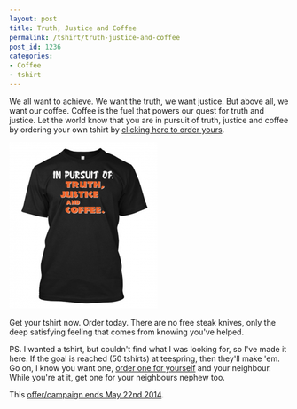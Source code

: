 ```yaml
---
layout: post
title: Truth, Justice and Coffee
permalink: /tshirt/truth-justice-and-coffee
post_id: 1236
categories:
- Coffee
- tshirt
---
```


We all want to achieve. We want the truth, we want justice. But above all, we want our coffee. Coffee is the fuel that powers our quest for truth and justice. Let the world know that you are in pursuit of truth, justice and coffee by ordering your own tshirt by
[clicking here to order yours](http://teespring.com/truthjusticecoffee).
<!--more-->

[![Get your tshirt now. Order today. There are no free steak knives.](/images/truth-justice-coffee-teespring-267x300.png)](http://teespring.com/truthjusticecoffee)

Get your tshirt now. Order today. There are no free steak knives, only the deep satisfying feeling that comes from knowing you've helped.

PS. I wanted a tshirt, but couldn't find what I was looking for, so I've made it here. If the goal is reached (50 tshirts) at teespring, then they'll make 'em. Go on, I know you want one,
[order one for yourself](http://teespring.com/truthjusticecoffee) and your neighbour. While you're at it, get one for your neighbours nephew too.

This
[offer/campaign ends May 22nd 2014](http://teespring.com/truthjusticecoffee).
